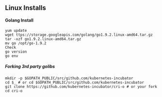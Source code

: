 ## Linux Installs

#### Golang Install
```
yum update
wget ttps://storage.googleapis.com/golang/go1.9.2.linux-amd64.tar.gz
tar -xzf go1.9.2.linux-amd64.tar.gz
mv go /opt/go-1.9.2
Check
go version
go env
```

##### Forking 3rd party golibs
```
mkdir -p $GOPATH_PUBLIC/src/github.com/kubernetes-incubator
cd $_ # or cd $GOPATH_PUBLIC/src/github.com/kubernetes-incubator
git clone https://github.com/kubernetes-incubator/cri-o # or your fork
cd cri-o
```